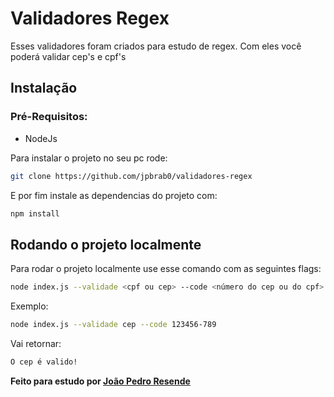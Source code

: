 # Validadores Regex

Esses validadores foram criados para estudo de regex. Com eles você poderá validar cep's e cpf's

## Instalação

### Pré-Requisitos:
* NodeJs

Para instalar o projeto no seu pc rode:
```bash
git clone https://github.com/jpbrab0/validadores-regex
```
E por fim instale as dependencias do projeto com:
```bash
npm install
```

## Rodando o projeto localmente

Para rodar o projeto localmente use esse comando com as seguintes flags:

```bash
node index.js --validade <cpf ou cep> --code <número do cep ou do cpf>
```

Exemplo:

```bash
node index.js --validade cep --code 123456-789
```

Vai retornar:

```bash
O cep é valido!
``` 

__Feito para estudo por [João Pedro Resende](https://jpres.dev)__